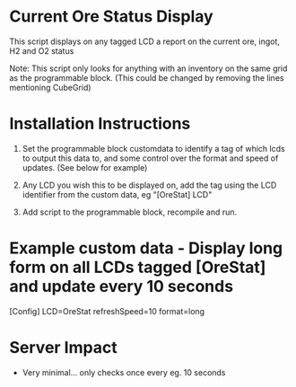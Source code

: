 Current Ore Status Display
==========================
This script displays on any tagged LCD a report on the current ore, ingot, H2 and O2 status

Note: This script only looks for anything with an inventory on the same grid as the programmable
block. (This could be changed by removing the lines mentioning CubeGrid)

Installation Instructions
=========================
1. Set the programmable block customdata to identify a tag of which lcds to output this data to,
and some control over the format and speed of updates. (See below for example)

2. Any LCD you wish this to be displayed on, add the tag using the LCD identifier from the 
custom data, eg "[OreStat] LCD"

3. Add script to the programmable block, recompile and run.

Example custom data - Display long form on all LCDs tagged [OreStat] and update every 10 seconds
===================

[Config]
LCD=OreStat
refreshSpeed=10
format=long

Server Impact
=============
- Very minimal... only checks once every eg. 10 seconds